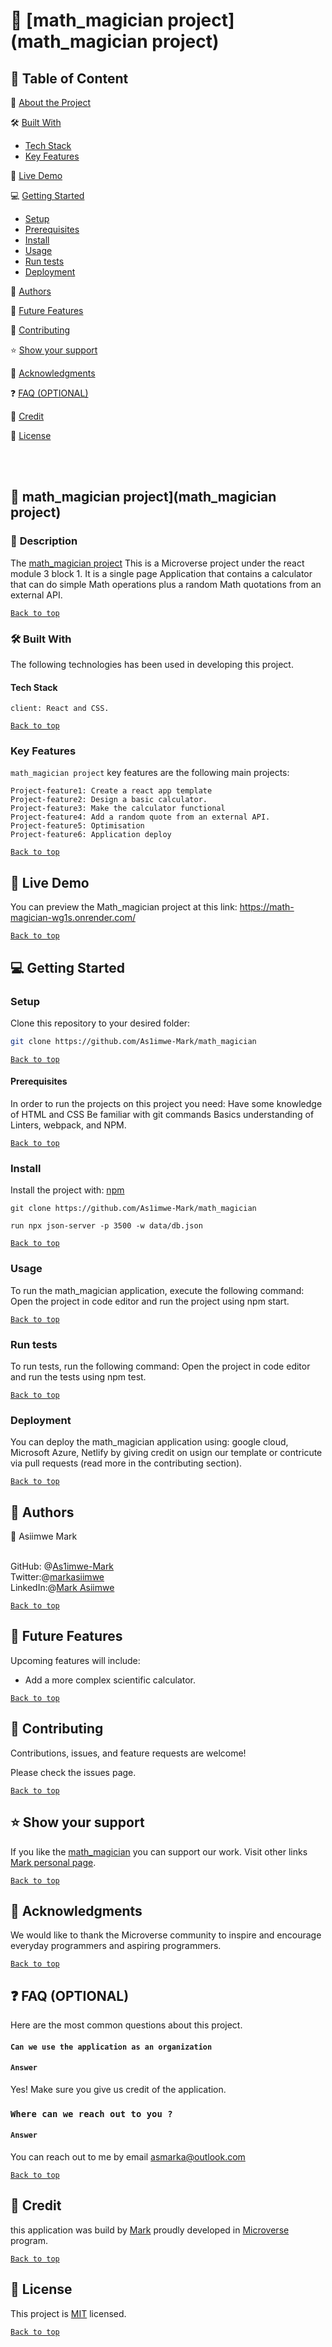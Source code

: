 <a name="readme-top"></a>
# 📖 [math_magician project](math_magician project)

 ## 📗 <a name="table of content"> Table of Content </a>

📖 [About the Project](#about-the-project)

🛠 [Built With](#built-with)

- [Tech Stack](#tech-stack)
- [Key Features](#key-features)

🚀 [Live Demo](#live-demo)

💻 [Getting Started](#getting-started)

- [Setup](#setup)
- [Prerequisites](#prerequisites)
- [Install](#install)
- [Usage](#usage)
- [Run tests](#run-test)
- [Deployment](#deployment)

👥 [Authors](#authors)

🔭 [Future Features](#future-features)

🤝 [Contributing](#contributing)

⭐️ [Show your support](#show-your-support)

🙏 [Acknowledgments](#acknowledgment)

❓ [FAQ (OPTIONAL)](#faq)

📝 [Credit](#credit)

📝 [License](#licence)

<br><br>

## 📖 math_magician project](math_magician project)
### 📖 <a name="about-the-project">Description </a>

The [math_magician project]() This is a Microverse project under the react module 3 block 1. It is a single page Application that contains a calculator that can do simple Math operations plus a random Math quotations from an external API.

[`Back to top`](#readme-top)

### 🛠 <a name="project-built-with">Built With </a>
The following technologies has been used in developing this project. 

#### <a name="tech-stack"> Tech Stack
</a>

```[Tech-stack]
client: React and CSS.
````

[`Back to top`](#readme-top)

### <a name="key-features"> Key Features </a>

`math_magician project` key features are the following main projects:

```
Project-feature1: Create a react app template 
Project-feature2: Design a basic calculator.
Project-feature3: Make the calculator functional
Project-feature4: Add a random quote from an external API.
Project-feature5: Optimisation
Project-feature6: Application deploy

```

[`Back to top`](#readme-top)

## 🚀 <a name="live-demo"> Live Demo </a>

You can preview the Math_magician project at this link:  https://math-magician-wg1s.onrender.com/

[`Back to top`](#readme-top)


## 💻 <a name="getting-started"> Getting Started </a>

### <a name="setup"> Setup </a>
Clone this repository to your desired folder:

```sh
git clone https://github.com/As1imwe-Mark/math_magician

```
[`Back to top`](#readme-top)

#### <a name="prerequisites"> Prerequisites</a>
In order to run the projects on this project you need:
Have some knowledge of HTML and CSS
Be familiar with git commands
Basics understanding of Linters, webpack, and NPM.

[`Back to top`](#readme-top)

### <a name="install">Install</a>
Install the project with: [npm](https://www.npmjs.com/)

```[npm]
git clone https://github.com/As1imwe-Mark/math_magician

run npx json-server -p 3500 -w data/db.json
```

[`Back to top`](#readme-top)

### <a name="usage">Usage</a>
To run the math_magician application, execute the following command: Open the project in code editor and run the project using npm start.

[`Back to top`](#readme-top)

### <a name="run-test">Run tests</a>
To run tests, run the following command: Open the project in code editor and run the tests using npm test.

[`Back to top`](#readme-top)

### <a name="deployment">Deployment</a>
You can deploy the math_magician application using: google cloud, Microsoft Azure, Netlify by giving credit on usign our template or contricute via pull requests (read more in the contributing section).

[`Back to top`](#readme-top)

## 👥 <a name="authors">Authors</a>

👤 Asiimwe Mark

<br> GitHub: @[As1imwe-Mark](https://github.com/As1imwe-Mark)
<br> Twitter:@[markasiimwe](https://twitter.com/MarkAsiimwe?t=fPfXM4CV3OU6gKMNB1RGDA&s=09)
<br> LinkedIn:@[Mark Asiimwe](https://www.linkedin.com/in/mark-asiimwe-0ab0611ab)
  

[`Back to top`](#readme-top)

## 🔭 <a name="future-features">Future Features</a>
Upcoming features will include:
- Add a more complex scientific calculator.
 
[`Back to top`](#readme-top)

## 🤝 <a name="contrubuting">Contributing</a>
Contributions, issues, and feature requests are welcome!

Please check the issues page.

[`Back to top`](#readme-top)

## ⭐️ <a name="show-your-support">Show your support</a>
If you like the [math_magician]() you can support our work. Visit other links [Mark personal page](https://as1imwe-mark.github.io/Portifolio_Website/).


[`Back to top`](#readme-top)

## 🙏 <a name="acknowledgments">Acknowledgments</a>
We would like to thank the Microverse community to inspire and encourage everyday programmers and aspiring programmers.
 
[`Back to top`](#readme-top)

## ❓ <a name="faq">FAQ (OPTIONAL)</a>
Here are the most common questions about this project.

#### `Can we use the application as an organization`

#### `Answer`
Yes! Make sure you give us credit of the application. 

### `Where can we reach out to you ?`

#### `Answer`
You can reach out to me by email [asmarka@outlook.com](asmarka@outlook.com)

[`Back to top`](#readme-top)

## 📝 <a name="credit">Credit</a>
this application was build by [Mark](https://as1imwe-mark.github.io/Portifolio_Website/) 
proudly developed in [Microverse](https://www.microverse.org) program. 

[`Back to top`](#readme-top)

## 📝 <a name="licence">License</a>
This project is [MIT](https://mit-license.org/) licensed.

[`Back to top`](#readme-top)
